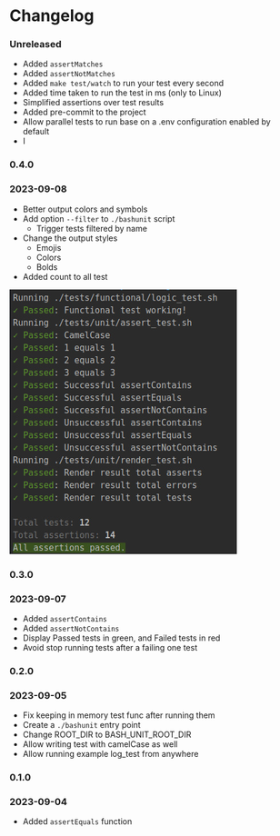 # Changelog

### Unreleased

- Added `assertMatches`
- Added `assertNotMatches`
- Added `make test/watch` to run your test every second
- Added time taken to run the test in ms (only to Linux)
- Simplified assertions over test results
- Added pre-commit to the project
- Allow parallel tests to run base on a .env configuration enabled by default
- I

### 0.4.0
### 2023-09-08

- Better output colors and symbols
- Add option `--filter` to `./bashunit` script
  - Trigger tests filtered by name
- Change the output styles
  - Emojis
  - Colors
  - Bolds
- Added count to all test

![Added count to all test](docs/changelog/total_of_test.png)

### 0.3.0
### 2023-09-07

- Added `assertContains`
- Added `assertNotContains`
- Display Passed tests in green, and Failed tests in red
- Avoid stop running tests after a failing one test
 
### 0.2.0
### 2023-09-05

- Fix keeping in memory test func after running them
- Create a `./bashunit` entry point
- Change ROOT_DIR to BASH_UNIT_ROOT_DIR
- Allow writing test with camelCase as well
- Allow running example log_test from anywhere

### 0.1.0
### 2023-09-04

- Added `assertEquals` function
